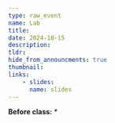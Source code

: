 ```yaml
---
type: raw_event
name: Lab
title: 
date: 2024-10-15
description: 
tldr: 
hide_from_announcments: true
thumbnail:
links:
    - slides: 
      name: slides
---
```


**Before class:**
* 
